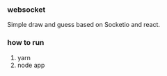 ### websocket
Simple draw and guess based on Socketio and react.

### how to run
1. yarn
2. node app
